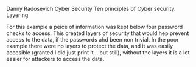 Danny Radosevich
Cyber Security 
Ten principles of Cyber security.
Layering

For this example a peice of information was kept below four password checks to access.
This created layers of security that would hep prevent access to the data, if the passwords ahd been non trivial.
In the poor example there were no layers to protect the data, and it was easily accesible (granted I did just print it... but still),
without the layers it is a lot easier for attackers to access the data. 